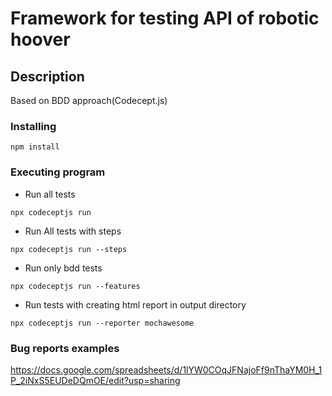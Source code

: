 # Framework for testing API of robotic hoover

## Description

Based on BDD approach(Codecept.js)

### Installing
```
npm install
```
### Executing program

* Run all tests
```
npx codeceptjs run
```
* Run All tests with steps
```
npx codeceptjs run --steps
```
* Run only bdd tests
```
npx codeceptjs run --features
```
* Run tests with creating html report in output directory
```
npx codeceptjs run --reporter mochawesome
```
### Bug reports examples
https://docs.google.com/spreadsheets/d/1lYW0COqJFNajoFf9nThaYM0H_1P_2iNxS5EUDeDQmOE/edit?usp=sharing